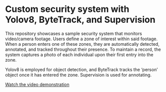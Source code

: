 # Custom security system with Yolov8, ByteTrack, and Supervision

This repository showcases a sample security system that monitors video/camera footage. Users define a zone of interest within said footage. When a person enters one of these zones, they are automatically detected, annotated, and tracked throughout their presence. To maintain a record, the system captures a photo of each individual upon their first entry into the zone.

Yolov8 is employed for object detection, and ByteTrack tracks the ‘person’ object once it has entered the zone. Supervision is used for annotating.




[Watch the video demonstration](ResultVideoExample.mp4)
